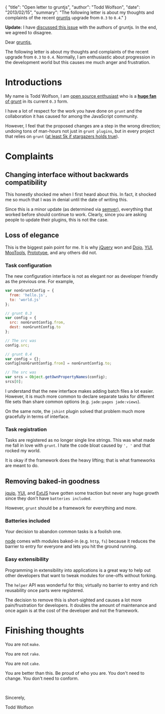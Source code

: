 {
  "title": "Open letter to gruntjs",
  "author": "Todd Wolfson",
  "date": "2013/02/15",
  "summary": "The following letter is about my thoughts and complaints of the recent [gruntjs](http://gruntjs.com/) upgrade from `0.3` to `0.4`."
}

**Update:** I have [discussed this issue][issue] with the authors of gruntjs. In the end, we agreed to disagree.

[issue]: https://github.com/gruntjs/grunt/issues/669

Dear [gruntjs][gruntjs],

The following letter is about my thoughts and complaints of the recent upgrade from `0.3` to `0.4`. Normally, I am enthusiastic about progression in the development world but this causes me much anger and frustration.

[gruntjs]: http://gruntjs.com/

# Introductions

My name is Todd Wolfson, I am [open source enthusiast][projects] who is a [**huge fan** of grunt][grunt-repos] in its current `0.3` form.

[projects]: http://twolfson.com/projects
[grunt-repos]: https://encrypted.google.com/search?q=grunt+twolfson&q=site:npmjs.org

I have a lot of respect for the work you have done on `grunt` and the collaboration it has caused for among the JavaScript community.

However, I feel that the proposed changes are a step in the wrong direction; undoing tons of man-hours not just in `grunt plugins`, but in every project that relies on `grunt` ([at least 5k if stargazers holds true][grunt-stars]).

[grunt-stars]: https://github.com/gruntjs/grunt/stargazers

# Complaints

## Changing interface without backwards compatibility

This honestly shocked me when I first heard about this. In fact, it shocked me so much that I was in denial until the date of writing this.

Since this is a minor update (as determined via [semver][semver]), everything that worked before should continue to work. Clearly, since you are asking people to update their plugins, this is not the case.

[semver]: http://semver.org/

## Loss of elegance
This is the biggest pain point for me. It is why [jQuery][jquery] won and [Dojo][dojo], [YUI][yui], [MooTools][mootools], [Prototype][prototype], and any others did not.

[jquery]: http://jquery.com/
[dojo]: http://dojotoolkit.org/
[yui]: http://yuilibrary.com/
[mootools]: http://mootools.net/
[prototype]: http://prototypejs.org/

### Task configuration
The new configuration interface is not as elegant nor as developer friendly as the previous one. For example,

```js
var nonGruntConfig = {
  from: 'hello.js',
  to: 'world.js'
};

// grunt 0.3
var config = {
  src: nonGruntConfig.from,
  dest: nonGruntConfig.to
};

// The src was
config.src;

// grunt 0.4
var config = {};
config[nonGruntConfig.from] = nonGruntConfig.to;

// The src was
var srcs = Object.getOwnPropertyNames(config);
srcs[0];
```

I understand that the new interface makes adding batch files a lot easier. However, it is much more common to declare separate tasks for different file sets than share common options (e.g. `jade:pages jade:views`).

On the same note, the `jshint` plugin solved that problem much more gracefully in terms of interface.

### Task registration
Tasks are registered as no longer single line strings. This was what made me fall in love with `grunt`. I hate the code bloat caused by `', '` and that rocked my world.

It is okay if the framework does the heavy lifting; that is what frameworks are meant to do.

## Removing baked-in goodness
[jquip][jquip], [YUI][yui], and [ExtJS][extjs] have gotten some traction but never any huge growth since they don't have `batteries included`.

However, `grunt` should be a framework for everything and more.

### Batteries included
Your decision to abandon common tasks is a foolish one.

[node][node] comes with modules baked-in (e.g. `http`, `fs`) because it reduces the barrier to entry for everyone and lets you hit the ground running.

### Easy extensibility
Programming in extensibility into applications is a great way to help out other developers that want to tweak modules for one-offs without forking.

The `helper` API was wonderful for this; virtually no barrier to entry and rich reusability once parts were registered.

The decision to remove this is short-sighted and causes a lot more pain/frustration for developers. It doubles the amount of maintenance and once again is at the cost of the developer and not the framework.

[jquip]: https://github.com/mythz/jquip
[node]: http://nodejs.org/
[extjs]: http://www.sencha.com/products/extjs

# Finishing thoughts
You are not `make`.

You are not `rake`.

You are not `cake`.

You are better than this. Be proud of who you are. You don't need to change. You don't need to conform.

&nbsp;

Sincerely,

Todd Wolfson